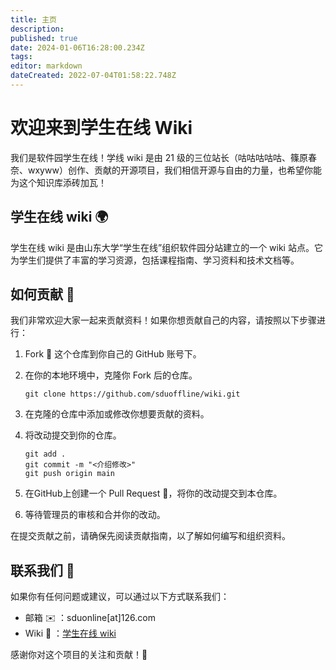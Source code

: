```yaml
---
title: 主页
description: 
published: true
date: 2024-01-06T16:28:00.234Z
tags: 
editor: markdown
dateCreated: 2022-07-04T01:58:22.748Z
---
```


# 欢迎来到学生在线 Wiki

我们是软件园学生在线！学线 wiki 是由 21 级的三位站长（咕咕咕咕咕、篠原春奈、wxyww）创作、贡献的开源项目，我们相信开源与自由的力量，也希望你能为这个知识库添砖加瓦！

## 学生在线 wiki 🌍

学生在线 wiki 是由山东大学“学生在线”组织软件园分站建立的一个 wiki 站点。它为学生们提供了丰富的学习资源，包括课程指南、学习资料和技术文档等。

## 如何贡献 🤝

我们非常欢迎大家一起来贡献资料！如果你想贡献自己的内容，请按照以下步骤进行：

1. Fork 🍴 这个仓库到你自己的 GitHub 账号下。
2. 在你的本地环境中，克隆你 Fork 后的仓库。
   ```
   git clone https://github.com/sduoffline/wiki.git
   ```
3. 在克隆的仓库中添加或修改你想要贡献的资料。
4. 将改动提交到你的仓库。

   ```
   git add .
   git commit -m "<介绍修改>"
   git push origin main
   ```
5. 在GitHub上创建一个 Pull Request 🚀，将你的改动提交到本仓库。
6. 等待管理员的审核和合并你的改动。

在提交贡献之前，请确保先阅读贡献指南，以了解如何编写和组织资料。

## 联系我们 📧

如果你有任何问题或建议，可以通过以下方式联系我们：

- 邮箱 ✉️ ：sduonline[at]126.com
- Wiki 💬 ：[学生在线 wiki](https://wiki.sduonline.cn)

感谢你对这个项目的关注和贡献！🙌
